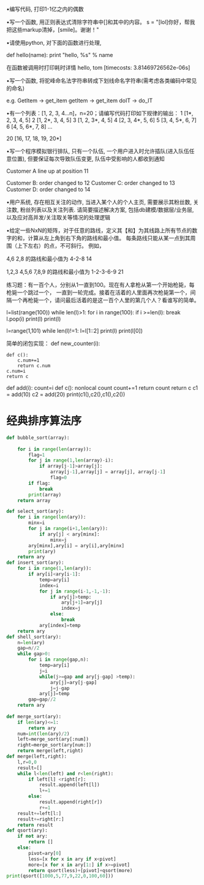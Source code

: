 •编写代码, 打印1-1亿之内的偶数


•写一个函数, 用正则表达式清除字符串中[]和其中的内容。
s = "[lol]你好，帮我把这些markup清掉，[smile]。谢谢！"


•请使用python, 对下面的函数进行处理,

def hello(name):
    print "hello, %s" % name


在函数被调用时打印耗时详情
<function name: hello>
<function call begin>
hello, tom
<function call end>
[timecosts: 3.81469726562e-06s]


•写一个函数, 将驼峰命名法字符串转成下划线命名字符串(需考虑各类编码中常见的命名)

e.g.  GetItem -> get_item
      getItem -> get_item
      doIT    -> do_IT


•有一个列表：[1, 2, 3, 4...n]，n=20；请编写代码打印如下规律的输出：
1 [1*, 2, 3, 4, 5]
2 [1, 2*, 3, 4, 5]
3 [1, 2, 3*, 4, 5]
4 [2, 3, 4*, 5, 6]
5 [3, 4, 5*, 6, 7]
6 [4, 5, 6*, 7, 8]
...

20 [16, 17, 18, 19, 20*]



•写一个程序模拟银行排队, 只有一个队伍, 一个用户进入时允许插队(进入队伍任意位置), 但要保证每次导致队伍变更, 队伍中受影响的人都收到通知

Customer A line up at position 11


Customer B: order changed to 12
Customer C: order changed to 13
Customer D: order changed to 14



•用户系统, 存在相互关注的动作, 当进入某个人的个人主页, 需要展示其粉丝数, 关注数, 粉丝列表以及关注列表. 请简要描述解决方案, 
包括db建模/数据层/业务层, 以及应对高并发/关注取关等情况的处理逻辑


•给定一些NxN的矩阵，对于任意的路线，定义其【和】为其线路上所有节点的数字的和，计算从左上角到右下角的路线和最小值。
每条路线只能从某一点到其周围（上下左右）的点，不可斜行。 例如，


4,6
2,8 的路线和最小值为 4-2-8 14

1,2,3
4,5,6
7,8,9 的路线和最小值为 1-2-3-6-9 21



练习题：有一百个人，分别从1一直到100。现在有人拿枪从第一个开始枪毙，每枪毙一个跳过一个，
一直到一轮完成。接着在活着的人里面再次枪毙第一个，间隔一个再枪毙一个，请问最后活着的是这一百个人里的第几个人？看谁写的简单。



l=list(range(100))
while len(l)>1:
    for i in range(100):
        if i >=len(l):
            break
        l.pop(i)
    print(l)
print(l) 

l=range(1,101)
while len(l)!=1:
    l=l[1::2]
    print(l)
print(l[0])


简单的闭包实现：
def new_counter(i):
    
    def c():
        c.num+=1 
        return c.num
    c.num=i
    return c 
def add(i):
    count=i
    def c():
        nonlocal count
        count+=1 
        return count
    return c 
c1 = add(10)
c2 = add(20)
print(c1(),c2(),c1(),c2())
# 经典排序算法序
```python
def bubble_sort(array):
    
    for i in range(len(array)):
        flag=1
        for j in range(1,len(array)-i):
            if array[j-1]>array[j]:
                array[j-1],array[j] = array[j], array[j-1]
                flag=0
        if flag:
            break
        print(array)
    return array

def select_sort(ary):
    for i in range(len(ary)):
        minx=i
        for j in range(i+1,len(ary)):
            if ary[j] < ary[minx]:
                minx=j
        ary[minx],ary[i] = ary[i],ary[minx]
        print(ary)
    return ary
def insert_sort(ary):
    for i in range(1,len(ary)):
        if ary[i]<ary[i-1]:
            temp=ary[i]
            index=i
            for j in range(i-1,-1,-1):
                if ary[j]>temp:
                    ary[j+1]=ary[j]
                    index=j
                else:
                    break
            ary[index]=temp
    return ary
def shell_sort(ary):
    n=len(ary)
    gap=n//2
    while gap>0:
        for i in range(gap,n):
            temp=ary[i]
            j=i
            while(j>=gap and ary[j-gap] >temp):
                ary[j]=ary[j-gap]
                j=j-gap
            ary[j]=temp
        gap=gap//2
    return ary
    
def merge_sort(ary):
    if len(ary)<=1:
        return ary
    num=int(len(ary)/2)
    left=merge_sort(ary[:num])
    right=merge_sort(ary[num:])
    return merge(left,right)
def merge(left,right):
    l,r=0,0
    result=[]
    while l<len(left) and r<len(right):
        if left[l] <right[r]:
            result.append(left[l])
            l+=1
        else:
            result.append(right[r])
            r+=1
    result+=left[l:]
    result+=right[r:]
    return result
def qsort(ary):
    if not ary:
        return []
    else:
        pivot=ary[0]
        less=[x for x in ary if x<pivot]
        more=[x for x in ary[1:] if x>=pivot]
        return qsort(less)+[pivot]+qsort(more)
print(qsort([1000,5,77,9,22,0,100,60]))
```
